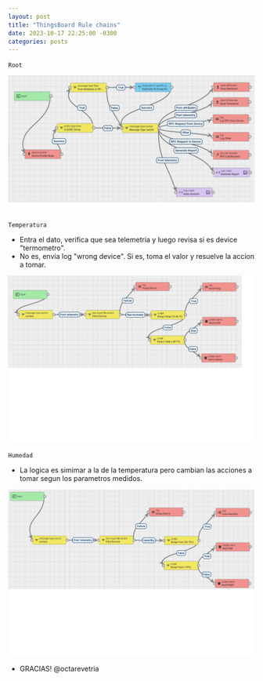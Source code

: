 ```yaml
---
layout: post
title: "ThingsBoard Rule chains"
date: 2023-10-17 22:25:00 -0300
categories: posts
---
```


`Root`

![Root](https://github.com/SisCom-PI2-2023-2/proyecto-plant-o-matic/blob/main/docs/assets/Root.jpg)

`Temperatura`

- Entra el dato, verifica que sea telemetria y luego revisa si es device "termometro".
- No es, envia log "wrong device". Si es, toma el valor y resuelve la accion a tomar.

![Temperatura](https://github.com/SisCom-PI2-2023-2/proyecto-plant-o-matic/blob/main/docs/assets/Temperatura.jpg)

`Humedad`

- La logica es simimar a la de la temperatura pero cambian las acciones a tomar segun los parametros medidos.

![humedad](https://github.com/SisCom-PI2-2023-2/proyecto-plant-o-matic/blob/main/docs/assets/humedad.jpg)

- GRACIAS! @octarevetria


